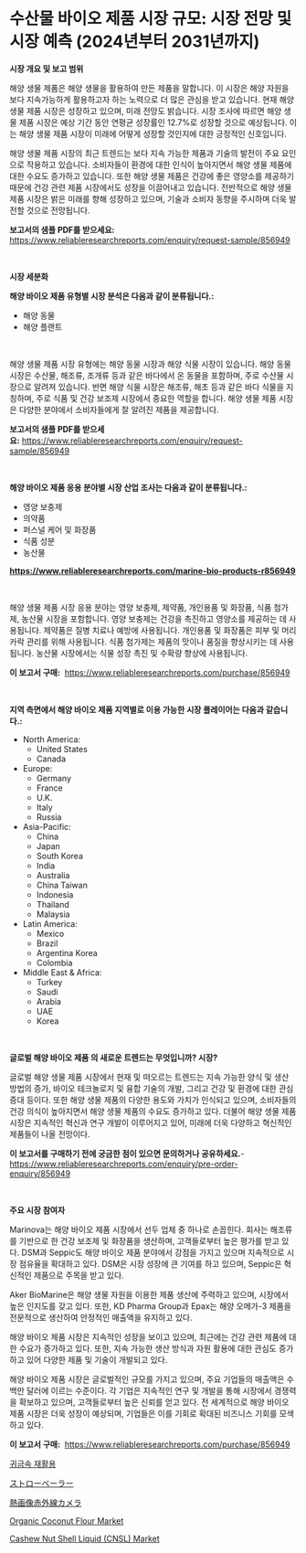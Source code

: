 <p><h1>수산물 바이오 제품 시장 규모: 시장 전망 및 시장 예측 (2024년부터 2031년까지)</h1></p><p><strong>시장 개요 및 보고 범위</strong></p>
<p><p>해양 생물 제품은 해양 생물을 활용하여 만든 제품을 말합니다. 이 시장은 해양 자원을 보다 지속가능하게 활용하고자 하는 노력으로 더 많은 관심을 받고 있습니다. 현재 해양 생물 제품 시장은 성장하고 있으며, 미래 전망도 밝습니다. 시장 조사에 따르면 해양 생물 제품 시장은 예상 기간 동안 연평균 성장률인 12.7%로 성장할 것으로 예상됩니다. 이는 해양 생물 제품 시장이 미래에 어떻게 성장할 것인지에 대한 긍정적인 신호입니다.</p><p>해양 생물 제품 시장의 최근 트렌드는 보다 지속 가능한 제품과 기술의 발전이 주요 요인으로 작용하고 있습니다. 소비자들이 환경에 대한 인식이 높아지면서 해양 생물 제품에 대한 수요도 증가하고 있습니다. 또한 해양 생물 제품은 건강에 좋은 영양소를 제공하기 때문에 건강 관련 제품 시장에서도 성장을 이끌어내고 있습니다. 전반적으로 해양 생물 제품 시장은 밝은 미래를 향해 성장하고 있으며, 기술과 소비자 동향을 주시하며 더욱 발전할 것으로 전망됩니다.</p></p>
<p><strong>보고서의 샘플 PDF를 받으세요:</strong> <a href="https://www.reliableresearchreports.com/enquiry/request-sample/856949">https://www.reliableresearchreports.com/enquiry/request-sample/856949</a></p>
<p>&nbsp;</p>
<p><strong>시장 세분화</strong></p>
<p><strong>해양 바이오 제품 유형별 시장 분석은 다음과 같이 분류됩니다.:</strong></p>
<p><ul><li>해양 동물</li><li>해양 플랜트</li></ul></p>
<p>&nbsp;</p>
<p><p>해양 생물 제품 시장 유형에는 해양 동물 시장과 해양 식물 시장이 있습니다. 해양 동물 시장은 수산물, 해조류, 조개류 등과 같은 바다에서 온 동물을 포함하며, 주로 수산물 시장으로 알려져 있습니다. 반면 해양 식물 시장은 해조류, 해초 등과 같은 바다 식물을 지칭하며, 주로 식품 및 건강 보조제 시장에서 중요한 역할을 합니다. 해양 생물 제품 시장은 다양한 분야에서 소비자들에게 잘 알려진 제품을 제공합니다.</p></p>
<p><strong>보고서의 샘플 PDF를 받으세요:</strong>&nbsp;<a href="https://www.reliableresearchreports.com/enquiry/request-sample/856949">https://www.reliableresearchreports.com/enquiry/request-sample/856949</a></p>
<p>&nbsp;</p>
<p><strong> 해양 바이오 제품 응용 분야별 시장 산업 조사는 다음과 같이 분류됩니다.:</strong></p>
<p><ul><li>영양 보충제</li><li>의약품</li><li>퍼스널 케어 및 화장품</li><li>식품 성분</li><li>농산물</li></ul></p>
<p><strong><a href="https://www.reliableresearchreports.com/marine-bio-products-r856949">https://www.reliableresearchreports.com/marine-bio-products-r856949</a></strong></p>
<p>&nbsp;</p>
<p><p>해양 생물 제품 시장 응용 분야는 영양 보충제, 제약품, 개인용품 및 화장품, 식품 첨가제, 농산물 시장을 포함합니다. 영양 보충제는 건강을 촉진하고 영양소를 제공하는 데 사용됩니다. 제약품은 질병 치료나 예방에 사용됩니다. 개인용품 및 화장품은 피부 및 머리카락 관리를 위해 사용됩니다. 식품 첨가제는 제품의 맛이나 품질을 향상시키는 데 사용됩니다. 농산물 시장에서는 식물 성장 촉진 및 수확량 향상에 사용됩니다.</p></p>
<p><strong>이 보고서 구매:</strong>&nbsp; <a href="https://www.reliableresearchreports.com/purchase/856949">https://www.reliableresearchreports.com/purchase/856949</a></p>
<p>&nbsp;</p>
<p><strong>지역 측면에서 해양 바이오 제품 지역별로 이용 가능한 시장 플레이어는 다음과 같습니다.:</strong></p>
<p><ul>
    <li>
        North America:
        <ul>
            <li>United States</li>
            <li>Canada</li>
        </ul>
    </li>
    <li>
        Europe:
        <ul>
            <li>Germany</li>
            <li>France</li>
            <li>U.K.</li>
            <li>Italy</li>
            <li>Russia</li>
        </ul>
    </li>
    <li>
        Asia-Pacific:
        <ul>
            <li>China</li>
            <li>Japan</li>
            <li>South Korea</li>
            <li>India</li>
            <li>Australia</li>
            <li>China Taiwan</li>
            <li>Indonesia</li>
            <li>Thailand</li>
            <li>Malaysia</li>
        </ul>
    </li>
    <li>
        Latin America:
        <ul>
            <li>Mexico</li>
            <li>Brazil</li>
            <li>Argentina Korea</li>
            <li>Colombia</li>
        </ul>
    </li>
    <li>
        Middle East & Africa:
        <ul>
            <li>Turkey</li>
            <li>Saudi</li>
            <li>Arabia</li>
            <li>UAE</li>
            <li>Korea</li>
        </ul>
    </li>
    </ul></p>
<p>&nbsp;</p>
<p><strong>글로벌 해양 바이오 제품 의 새로운 트렌드는 무엇입니까? 시장?</strong></p>
<p><p>글로벌 해양 생물 제품 시장에서 현재 및 떠오르는 트렌드는 지속 가능한 양식 및 생산 방법의 증가, 바이오 테크놀로지 및 융합 기술의 개발, 그리고 건강 및 환경에 대한 관심 증대 등이다. 또한 해양 생물 제품의 다양한 용도와 가치가 인식되고 있으며, 소비자들의 건강 의식이 높아지면서 해양 생물 제품의 수요도 증가하고 있다. 더불어 해양 생물 제품 시장은 지속적인 혁신과 연구 개발이 이루어지고 있어, 미래에 더욱 다양하고 혁신적인 제품들이 나올 전망이다.</p></p>
<p><strong>이 보고서를 구매하기 전에 궁금한 점이 있으면 문의하거나 공유하세요.</strong>- <a href="https://www.reliableresearchreports.com/enquiry/pre-order-enquiry/856949">https://www.reliableresearchreports.com/enquiry/pre-order-enquiry/856949</a></p>
<p>&nbsp;</p>
<p><strong>주요 시장 참여자</strong></p>
<p><p>Marinova는 해양 바이오 제품 시장에서 선두 업체 중 하나로 손꼽힌다. 회사는 해조류를 기반으로 한 건강 보조제 및 화장품을 생산하며, 고객들로부터 높은 평가를 받고 있다. DSM과 Seppic도 해양 바이오 제품 분야에서 강점을 가지고 있으며 지속적으로 시장 점유율을 확대하고 있다. DSM은 시장 성장에 큰 기여를 하고 있으며, Seppic은 혁신적인 제품으로 주목을 받고 있다.</p><p>Aker BioMarine은 해양 생물 자원을 이용한 제품 생산에 주력하고 있으며, 시장에서 높은 인지도를 갖고 있다. 또한, KD Pharma Group과 Epax는 해양 오메가-3 제품을 전문적으로 생산하여 안정적인 매출액을 유지하고 있다.</p><p>해양 바이오 제품 시장은 지속적인 성장을 보이고 있으며, 최근에는 건강 관련 제품에 대한 수요가 증가하고 있다. 또한, 지속 가능한 생산 방식과 자원 활용에 대한 관심도 증가하고 있어 다양한 제품 및 기술이 개발되고 있다.</p><p>해양 바이오 제품 시장은 글로벌적인 규모를 가지고 있으며, 주요 기업들의 매출액은 수백만 달러에 이르는 수준이다. 각 기업은 지속적인 연구 및 개발을 통해 시장에서 경쟁력을 확보하고 있으며, 고객들로부터 높은 신뢰를 얻고 있다. 전 세계적으로 해양 바이오 제품 시장은 더욱 성장이 예상되며, 기업들은 이를 기회로 확대된 비즈니스 기회를 모색하고 있다.</p></p>
<p><strong>이 보고서 구매:</strong>&nbsp;&nbsp;<a href="https://www.reliableresearchreports.com/purchase/856949">https://www.reliableresearchreports.com/purchase/856949</a></p>
<p><p><a href="https://github.com/Skyleitney456456/Market-Research-Report-List-1/blob/main/810068216901.md">귀금속 재활용</a></p><p><a href="https://github.com/cbigkbh02719/Market-Research-Report-List-1/blob/main/702794718414.md">ストローベーラー</a></p><p><a href="https://github.com/ReganWisoky2023/Market-Research-Report-List-1/blob/main/485871218415.md">熱画像赤外線カメラ</a></p><p><a href="https://github.com/nancykennedykellievqfqt2/Market-Research-Report-List-1/blob/main/organic-coconut-flour-market.md">Organic Coconut Flour Market</a></p><p><a href="https://github.com/NorbertYates/Market-Research-Report-List-4/blob/main/cashew-nut-shell-liquid-cnsl-market.md">Cashew Nut Shell Liquid (CNSL) Market</a></p></p>